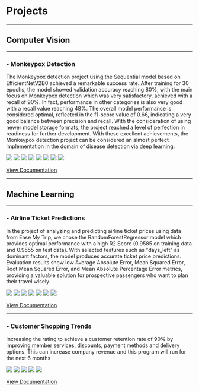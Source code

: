 # Projects
---
## Computer Vision
---
### - Monkeypox Detection  
The Monkeypox detection project using the Sequential model based on EfficientNetV2B0 achieved a 
remarkable success rate. After training for 30 epochs, the model showed validation accuracy reaching 80%, 
with the main focus on Monkeypox detection which was very satisfactory, achieved with a recall of 90%. In 
fact, performance in other categories is also very good with a recall value reaching 48%. The overall model 
performance is considered optimal, reflected in the f1-score value of 0.66, indicating a very good balance 
between precision and recall. With the consideration of using newer model storage formats, the project 
reached a level of perfection in readiness for further development. With these excellent achievements, the 
Monkeypox detection project can be considered an almost perfect implementation in the domain of disease 
detection via deep learning.

[![](https://img.shields.io/badge/Python-white?logo=Python)](#) [![](https://img.shields.io/badge/Pandas-white?logo=Pandas)](#) [![](https://img.shields.io/badge/numpy-white?logo=numpy)](#) [![](https://img.shields.io/badge/seaborn-white?logo=seaborn)](#) [![](https://img.shields.io/badge/Matplotlib-white?logo=Matplotlib)](#) [![](https://img.shields.io/badge/Scipy-white?logo=Scipy)](#) [![](https://img.shields.io/badge/Scikit-learn-white?logo=Scikit-learn)](#) [![](https://img.shields.io/badge/tensorflow-white?logo=tensorflow)](#)

[View Documentation](https://github.com/saepulhilal/Monkeypox-Detection)

---
## Machine Learning
---
### - Airline Ticket Predictions
In the project of analyzing and predicting airline ticket prices using data from Ease My Trip, we chose the 
RandomForestRegressor model which provides optimal performance with a high R2 Score (0.9585 on training 
data and 0.9555 on test data). With selected features such as "days_left" as dominant factors, the model 
produces accurate ticket price predictions. Evaluation results show low Average Absolute Error, Mean 
Squared Error, Root Mean Squared Error, and Mean Absolute Percentage Error metrics, providing a valuable 
solution for prospective passengers who want to plan their travel wisely. 

[![](https://img.shields.io/badge/Python-white?logo=Python)](#) [![](https://img.shields.io/badge/Pandas-white?logo=Pandas)](#) [![](https://img.shields.io/badge/numpy-white?logo=numpy)](#) [![](https://img.shields.io/badge/seaborn-white?logo=seaborn)](#) [![](https://img.shields.io/badge/Matplotlib-white?logo=Matplotlib)](#) [![](https://img.shields.io/badge/Scipy-white?logo=Scipy)](#) [![](https://img.shields.io/badge/Scikit-learn-white?logo=Scikit-learn)](#)

[View Documentation](https://github.com/saepulhilal/Airline-Ticket-Predictions)

---
### - Customer Shopping Trends

Increasing the rating to achieve a customer retention rate of 90% by improving member services, discounts, 
payment methods and delivery options. This can increase company revenue and this program will run for the 
next 6 months 

[![](https://img.shields.io/badge/Python-white?logo=Python)](#) [![](https://img.shields.io/badge/Pandas-white?logo=Pandas)](#) [![](https://img.shields.io/badge/numpy-white?logo=numpy)](#) [![](https://img.shields.io/badge/seaborn-white?logo=seaborn)](#) [![](https://img.shields.io/badge/Matplotlib-white?logo=Matplotlib)](#)

[View Documentation](https://github.com/saepulhilal/customer-shopping-trends)
